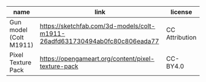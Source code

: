| name                   | link                                                                        | license        |
| ---------------------- | --------------------------------------------------------------------------- | -------------- |
| Gun model (Colt M1911) | https://sketchfab.com/3d-models/colt-m1911-26adfd631730494ab0fc80c806eada77 | CC Attribution |
| Pixel Texture Pack     | https://opengameart.org/content/pixel-texture-pack                          | CC-BY4.0       |

